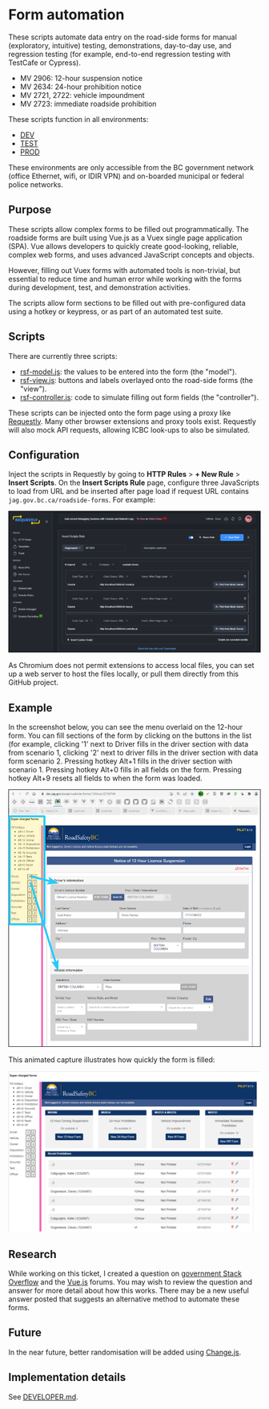 # Form automation

These scripts automate data entry on the road-side forms for manual (exploratory, intuitive) testing, demonstrations, day-to-day use, and regression testing (for example, end-to-end regression testing with TestCafe or Cypress).

- MV 2906: 12-hour suspension notice
- MV 2634: 24-hour prohibition notice
- MV 2721, 2722: vehicle impoundment
- MV 2723: immediate roadside prohibition

These scripts function in all environments:

 - [DEV](https://dev.jag.gov.bc.ca/roadside-forms/)
 - [TEST](https://test.jag.gov.bc.ca/roadside-forms/)
 - [PROD](https://jag.gov.bc.ca/roadside-forms/)

These environments are only accessible from the BC government network (office Ethernet, wifi, or IDIR VPN) and on-boarded municipal or federal police networks.


## Purpose

These scripts allow complex forms to be filled out programmatically. The roadside forms are built using Vue.js as a Vuex single page application (SPA). Vue allows developers to quickly create good-looking, reliable, complex web forms, and uses advanced JavaScript concepts and objects. 

However, filling out Vuex forms with automated tools is non-trivial, but essential to reduce time and human error while working with the forms during development, test, and demonstration activities. 

The scripts allow form sections to be filled out with pre-configured data using a hotkey or keypress, or as part of an automated test suite.


## Scripts

There are currently three scripts:

- [rsf-model.js](rsf-model.js): the values to be entered into the form (the "model").
- [rsf-view.js](rsf-view.js): buttons and labels overlayed onto the road-side forms (the "view").
- [rsf-controller.js](rsf-controller.js): code to simulate filling out form fields (the "controller").

These scripts can be injected onto the form page using a proxy like [Requestly](https://requestly.io). Many other browser extensions and proxy tools exist. Requestly will also mock API requests, allowing ICBC look-ups to also be simulated.


## Configuration

Inject the scripts in Requestly by going to **HTTP Rules** > **+ New Rule** > **Insert Scripts**. On the **Insert Scripts Rule** page, configure three JavaScripts to load from URL and be inserted after page load if request URL contains `jag.gov.bc.ca/roadside-forms`. For example:

![Requestly configuration](images/requestly-config.png "Requestly configuration")

As Chromium does not permit extensions to access local files, you can set up a web server to host the files locally, or pull them directly from this GitHub project. 


## Example

In the screenshot below, you can see the menu overlaid on the 12-hour form. You can fill sections of the form by clicking on the buttons in the list (for example, clicking '1' next to Driver fills in the driver section with data from scenario 1, clicking '2' next to driver fills in the driver section with data form scenario 2. Pressing hotkey Alt+1 fills in the driver section with scenario 1. Pressing hotkey Alt+0 fills in all fields on the form. Pressing hotkey Alt+9 resets all fields to when the form was loaded.

![Form showing menu to auto-fill](images/form-example.png "Example usage")

This animated capture illustrates how quickly the form is filled:

![Example of form being filled](images/fill-example.gif "Example of form being filled")


## Research

While working on this ticket, I created a question on [government Stack Overflow](https://stackoverflow.developer.gov.bc.ca/questions/809/826) and the [Vue.js](https://forum.vuejs.org/t/how-to-simulate-user-interaction-in-a-vuex-single-page-web-app-using-javascript/132345/2) forums. You may wish to review the question and answer for more detail about how this works. There may be a new useful answer posted that suggests an alternative method to automate these forms.


## Future

In the near future, better randomisation will be added using [Change.js](https://chancejs.com/).


## Implementation details

See [DEVELOPER.md](DEVELOPER.md).